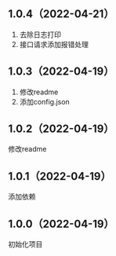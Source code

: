 ## 1.0.4（2022-04-21）
1. 去除日志打印
2. 接口请求添加报错处理
## 1.0.3（2022-04-19）
1. 修改readme
2. 添加config.json
## 1.0.2（2022-04-19）
修改readme
## 1.0.1（2022-04-19）
添加依赖
## 1.0.0（2022-04-19）
初始化项目
